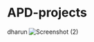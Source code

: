 # APD-projects

dharun
![Screenshot (2)](https://user-images.githubusercontent.com/63177918/125656902-75fe41f0-156f-45ae-9057-1849bbf43f68.png)
